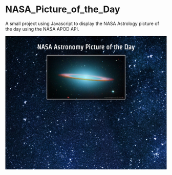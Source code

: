 # NASA_Picture_of_the_Day
A small project using Javascript to display the NASA Astrology picture of the day using the NASA APOD API.



![Alt text](pots_screenshot.jpg)
